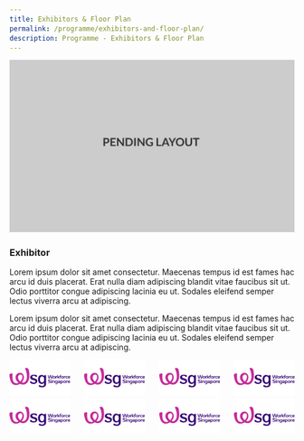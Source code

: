 ```yaml
---
title: Exhibitors & Floor Plan
permalink: /programme/exhibitors-and-floor-plan/
description: Programme - Exhibitors & Floor Plan
---
```

![pending](/images/pending_layout.png)

### **Exhibitor**

Lorem ipsum dolor sit amet consectetur. Maecenas tempus id est fames hac arcu id duis placerat. Erat nulla diam adipiscing blandit vitae faucibus sit ut. Odio porttitor congue adipiscing lacinia eu ut. Sodales eleifend semper lectus viverra arcu at adipiscing.

Lorem ipsum dolor sit amet consectetur. Maecenas tempus id est fames hac arcu id duis placerat. Erat nulla diam adipiscing blandit vitae faucibus sit ut. Odio porttitor congue adipiscing lacinia eu ut. Sodales eleifend semper lectus viverra arcu at adipiscing.

<div style="width: inherit;display: grid;gap:5%;grid-template-columns: auto auto auto auto;">
		<img src="/images/workforce_singapore.png">
		<img src="/images/workforce_singapore.png">
		<img src="/images/workforce_singapore.png">
		<img src="/images/workforce_singapore.png">
		<img src="/images/workforce_singapore.png">
		<img src="/images/workforce_singapore.png">
		<img src="/images/workforce_singapore.png">
		<img src="/images/workforce_singapore.png">
</div>

